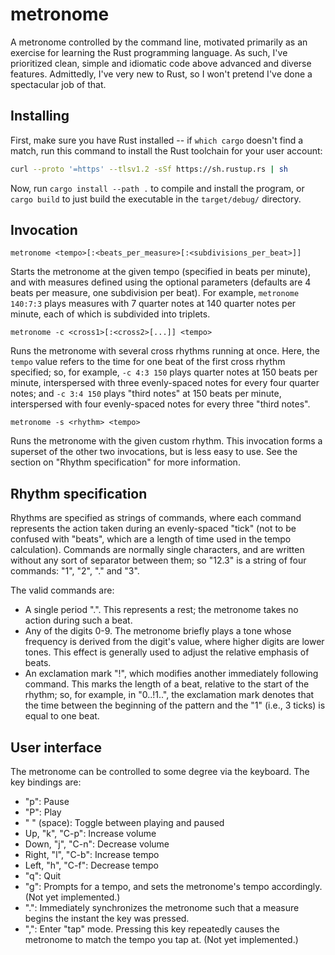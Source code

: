 # metronome

A metronome controlled by the command line, motivated primarily as an
exercise for learning the Rust programming language. As such, I've
prioritized clean, simple and idiomatic code above advanced and
diverse features. Admittedly, I've very new to Rust, so I won't
pretend I've done a spectacular job of that.

## Installing

First, make sure you have Rust installed -- if `which cargo` doesn't
find a match, run this command to install the Rust toolchain for your
user account:

```sh
curl --proto '=https' --tlsv1.2 -sSf https://sh.rustup.rs | sh
```

Now, run `cargo install --path .` to compile and install the program,
or `cargo build` to just build the executable in the `target/debug/`
directory.

## Invocation

`metronome <tempo>[:<beats_per_measure>[:<subdivisions_per_beat>]]`

Starts the metronome at the given tempo (specified in beats per
minute), and with measures defined using the optional parameters
(defaults are 4 beats per measure, one subdivision per beat). For
example, `metronome 140:7:3` plays measures with 7 quarter notes at
140 quarter notes per minute, each of which is subdivided into
triplets.

`metronome -c <cross1>[:<cross2>[...]] <tempo>`

Runs the metronome with several cross rhythms running at once. Here,
the `tempo` value refers to the time for one beat of the first cross
rhythm specified; so, for example, `-c 4:3 150` plays quarter notes at
150 beats per minute, interspersed with three evenly-spaced notes for
every four quarter notes; and `-c 3:4 150` plays "third notes" at 150
beats per minute, interspersed with four evenly-spaced notes for every
three "third notes".

`metronome -s <rhythm> <tempo>`

Runs the metronome with the given custom rhythm. This invocation forms
a superset of the other two invocations, but is less easy to use. See
the section on "Rhythm specification" for more information.

## Rhythm specification

Rhythms are specified as strings of commands, where each command
represents the action taken during an evenly-spaced "tick" (not to be
confused with "beats", which are a length of time used in the tempo
calculation). Commands are normally single characters, and are written
without any sort of separator between them; so "12.3" is a string of
four commands: "1", "2", "." and "3".

The valid commands are:
* A single period ".". This represents a rest; the metronome takes no
  action during such a beat.
* Any of the digits 0-9. The metronome briefly plays a tone whose
  frequency is derived from the digit's value, where higher digits are
  lower tones. This effect is generally used to adjust the relative
  emphasis of beats.
* An exclamation mark "!", which modifies another immediately
  following command. This marks the length of a beat, relative to the
  start of the rhythm; so, for example, in "0..!1..", the exclamation
  mark denotes that the time between the beginning of the pattern and
  the "1" (i.e., 3 ticks) is equal to one beat.

## User interface

The metronome can be controlled to some degree via the keyboard. The
key bindings are:
* "p": Pause
* "P": Play
* " " (space): Toggle between playing and paused
* Up, "k", "C-p": Increase volume
* Down, "j", "C-n": Decrease volume
* Right, "l", "C-b": Increase tempo
* Left, "h", "C-f": Decrease tempo
* "q": Quit
* "g": Prompts for a tempo, and sets the metronome's tempo
  accordingly. (Not yet implemented.)
* ".": Immediately synchronizes the metronome such that a measure
  begins the instant the key was pressed.
* ",": Enter "tap" mode. Pressing this key repeatedly causes the
  metronome to match the tempo you tap at. (Not yet implemented.)
